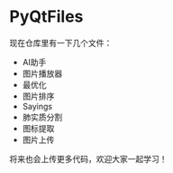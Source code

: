 # PyQtFiles

现在仓库里有一下几个文件：

- AI助手
- 图片播放器
- 最优化
- 图片排序
- Sayings
- 肺实质分割
- 图标提取
- 图片上传

将来也会上传更多代码，欢迎大家一起学习！